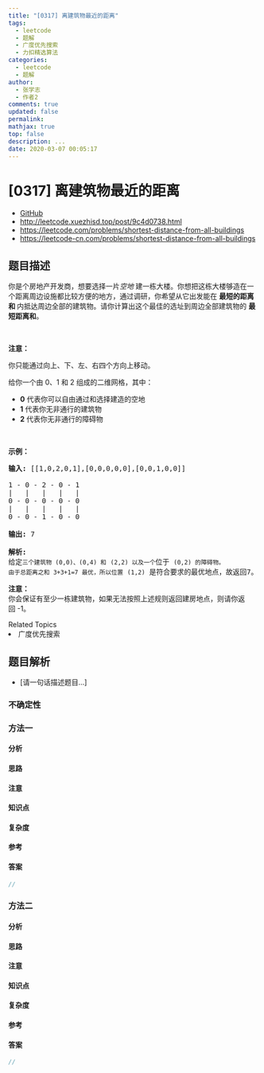 ```yaml
---
title: "[0317] 离建筑物最近的距离"
tags:
  - leetcode
  - 题解
  - 广度优先搜索
  - 力扣精选算法
categories:
  - leetcode
  - 题解
author:
  - 张学志
  - 作者2
comments: true
updated: false
permalink:
mathjax: true
top: false
description: ...
date: 2020-03-07 00:05:17
---
```



# [0317] 离建筑物最近的距离
* [GitHub](https://github.com/algoboy101/LeetCodeCrowdsource/tree/master/_posts/QA/%5B0317%5D%20%E7%A6%BB%E5%BB%BA%E7%AD%91%E7%89%A9%E6%9C%80%E8%BF%91%E7%9A%84%E8%B7%9D%E7%A6%BB.md)
* http://leetcode.xuezhisd.top/post/9c4d0738.html
* https://leetcode.com/problems/shortest-distance-from-all-buildings
* https://leetcode-cn.com/problems/shortest-distance-from-all-buildings


## 题目描述

<p>你是个房地产开发商，想要选择一片<em>空地 </em>建一栋大楼。你想把这栋大楼够造在一个距离周边设施都比较方便的地方，通过调研，你希望从它出发能在&nbsp;<strong>最短的距离和&nbsp;</strong>内抵达周边全部的建筑物。请你计算出这个最佳的选址到周边全部建筑物的&nbsp;<strong>最短距离和</strong>。</p>

<p>&nbsp;</p>

<p><strong>注意：</strong></p>

<p>你只能通过向上、下、左、右四个方向上移动。</p>

<p>给你一个由 0、1 和 2 组成的二维网格，其中：</p>

<ul>
	<li><strong>0</strong>&nbsp;代表你可以自由通过和选择建造的空地</li>
	<li><strong>1</strong> 代表你无非通行的建筑物</li>
	<li><strong>2</strong>&nbsp;代表你无非通行的障碍物</li>
</ul>

<p>&nbsp;</p>

<p><strong>示例：</strong></p>

<pre><strong>输入:</strong> [[1,0,2,0,1],[0,0,0,0,0],[0,0,1,0,0]]

1 - 0 - 2 - 0 - 1
|   |   |   |   |
0 - 0 - 0 - 0 - 0
|   |   |   |   |
0 - 0 - 1 - 0 - 0

<strong>输出:</strong> 7 

<strong>解析:
</strong>给定<code>三个建筑物 (0,0)<span style="">、</span></code><code>(0,4) 和</code> <code>(2,2) 以及一个</code>位于 <code>(0,2) 的障碍物。
由于总距离之和 3+3+1=7 最优，所以位置</code> <code>(1,2)</code> 是符合要求的最优地点，故返回7。
</pre>

<p><strong>注意：</strong><br>
你会保证有至少一栋建筑物，如果无法按照上述规则返回建房地点，则请你返回&nbsp;-1。</p>
<div><div>Related Topics</div><div><li>广度优先搜索</li></div></div>


## 题目解析
* [请一句话描述题目...]

### 不确定性


### 方法一

#### 分析

#### 思路

#### 注意

#### 知识点

#### 复杂度

#### 参考

#### 答案

```cpp
//
```


### 方法二

#### 分析

#### 思路

#### 注意

#### 知识点

#### 复杂度

#### 参考

#### 答案

```cpp
//
```


